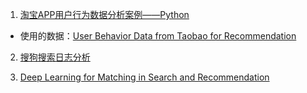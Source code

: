 1. [淘宝APP用户行为数据分析案例——Python](https://blog.csdn.net/qq1392738339/article/details/106194558?utm_medium=distribute.pc_relevant_t0.none-task-blog-BlogCommendFromMachineLearnPai2-1.channel_param&depth_1-utm_source=distribute.pc_relevant_t0.none-task-blog-BlogCommendFromMachineLearnPai2-1.channel_param)

 - 使用的数据：[User Behavior Data from Taobao for Recommendation](https://tianchi.aliyun.com/dataset/dataDetail?dataId=649)
 
 2. [搜狗搜索日志分析](https://www.cnblogs.com/Hyacinth-Yuan/p/8287845.html)
 
 3. [Deep Learning for Matching in Search and Recommendation](https://www.comp.nus.edu.sg/~xiangnan/sigir18-deep.pdf)
